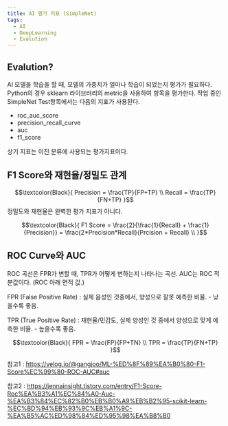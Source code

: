 ```yaml
---
title: AI 평가 지표 (SimpleNet)
tags:
  - AI
  - DeepLearning
  - Evalution
---
```


## Evalution?
<!--more-->
 AI 모델을 학습을 할 때, 모델의 가중치가 얼마나 학습이 되었는지 평가가 필요하다.
 Python의 경우 sklearn 라이브러리의 metric을 사용하여 항목을 평가한다.
 작업 중인 SimpleNet Test항목에서는 다음의 지표가 사용된다.
  - roc_auc_score
  - precision_recall_curve
  - auc
  - f1_score

 상기 지표는 이진 분류에 사용되는 평가지표이다.

## F1 Score와 재현율/정밀도 관계
 
 $$\textcolor{Black}{
    Precision = \frac{TP}{FP+TP} \\
    Recall =  \frac{TP}{FN+TP}
}$$
  정밀도와 재현율은 완벽한 평가 지표가 아니다.

  $$\textcolor{Black}{
    F1 Score = \frac{2}{\frac{1}{Recall} + \frac{1}{Precision}} = \frac{2*Precision*Recall}{Prcision + Recall} \\
}$$

## ROC Curve와 AUC
 ROC 곡선은 FPR가 변할 때, TPR가 어떻게 변하는지 나타나는 곡선.
 AUC는 ROC 적분값이다. (ROC 아래 면적 값.)
 
 FPR (False Positive Rate) : 실제 음성인 것중에서, 양성으로 잘못 예측한 비율. - 낮을수록 좋음.

 TPR (True Positive Rate) : 재현율/민감도, 실제 양성인 것 중에서 양성으로 맞게 예측한 비율. - 높을수록 좋음.

  $$\textcolor{Black}{
    FPR = \frac{FP}{FP+TN} \\
    TPR =  \frac{TP}{FN+TP}
}$$

참고1 : https://velog.io/@gangjoo/ML-%ED%8F%89%EA%B0%80-F1-Score%EC%99%80-ROC-AUC#auc

참고2 : https://jennainsight.tistory.com/entry/F1-Score-Roc%EA%B3%A1%EC%84%A0-Auc-%EA%B3%84%EC%82%B0%EB%B0%A9%EB%B2%95-scikit-learn-%EC%BD%94%EB%93%9C%EB%A1%9C-%EA%B5%AC%ED%98%84%ED%95%98%EA%B8%B0
